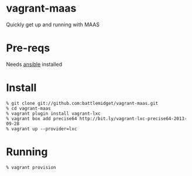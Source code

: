 vagrant-maas
============

Quickly get up and running with MAAS

# Pre-reqs

Needs [ansible][1] installed

# Install

```
% git clone git://github.com:battlemidget/vagrant-maas.git
% cd vagrant-maas
% vagrant plugin install vagrant-lxc
% vagrant box add precise64 http://bit.ly/vagrant-lxc-precise64-2013-09-28
% vagrant up --provider=lxc
```

# Running

```
% vagrant provision
```

 [1]: http://ansibleworks.com/docs/gettingstarted.html#ubuntu-and-debian
